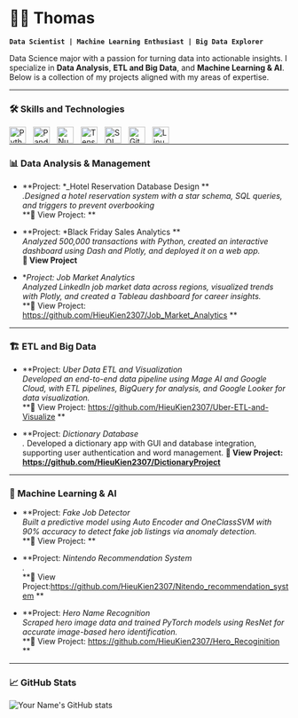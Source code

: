 # 🏄‍♂️ Thomas

**`Data Scientist | Machine Learning Enthusiast | Big Data Explorer`**

Data Science major with a passion for turning data into actionable insights. I specialize in **Data Analysis**, **ETL and Big Data**, and **Machine Learning & AI**. Below is a collection of my projects aligned with my areas of expertise.

---

### 🛠️ Skills and Technologies

<img align="left" alt="Python" width="30px" style="padding-right:10px;" src="https://cdn.jsdelivr.net/gh/devicons/devicon/icons/python/python-plain.svg"/>
<img align="left" alt="Pandas" width="30px" style="padding-right:10px;" src="https://cdn.jsdelivr.net/gh/devicons/devicon/icons/pandas/pandas-original.svg"/>
<img align="left" alt="NumPy" width="30px" style="padding-right:10px;" src="https://cdn.jsdelivr.net/gh/devicons/devicon/icons/numpy/numpy-original.svg"/>
<img align="left" alt="TensorFlow" width="30px" style="padding-right:10px;" src="https://cdn.jsdelivr.net/gh/devicons/devicon/icons/tensorflow/tensorflow-original.svg"/>
<img align="left" alt="SQL" width="30px" style="padding-right:10px;" src="https://cdn.jsdelivr.net/gh/devicons/devicon/icons/mysql/mysql-original.svg"/>
<img align="left" alt="Git" width="30px" style="padding-right:10px;" src="https://cdn.jsdelivr.net/gh/devicons/devicon/icons/git/git-original.svg"/>
<img align="left" alt="Linux" width="30px" style="padding-right:10px;" src="https://cdn.jsdelivr.net/gh/devicons/devicon/icons/linux/linux-original.svg"/>
<br />

---

### 📊 Data Analysis & Management

- **Project: *_Hotel Reservation Database Design **  
  *.Designed a hotel reservation system with a star schema, SQL queries, and triggers to prevent overbooking*  
  **🔗 View Project: **

- **Project: *Black Friday Sales Analytics **  
  *Analyzed 500,000 transactions with Python, created an interactive dashboard using Dash and Plotly, and deployed it on a web app.*  
  **🔗 View Project**
- **Project: *Job Market Analytics**  
  *Analyzed LinkedIn job market data across regions, visualized trends with Plotly, and created a Tableau dashboard for career insights.*  
  **🔗 View Project: https://github.com/HieuKien2307/Job_Market_Analytics **
---

### 🏗️ ETL and Big Data

- **Project: *Uber Data ETL and Visualization*  
  *Developed an end-to-end data pipeline using Mage AI and Google Cloud, with ETL pipelines, BigQuery for analysis, and Google Looker for data visualization.*  
  **🔗 View Project: https://github.com/HieuKien2307/Uber-ETL-and-Visualize **

- **Project: *_Dictionary Database_*  
  *.* Developed a dictionary app with GUI and database integration, supporting user authentication and word management. 
  **🔗 View Project: https://github.com/HieuKien2307/DictionaryProject**

---

### 🤖 Machine Learning & AI

- **Project: *Fake Job Detector*  
  *Built a predictive model using Auto Encoder and OneClassSVM with 90% accuracy to detect fake job listings via anomaly detection.*  
  **🔗 View Project: **

- **Project: *Nintendo Recommendation System*  
  *.*  
  **🔗 View Project:https://github.com/HieuKien2307/Nitendo_recommendation_system **
- **Project: *Hero Name Recognition*  
  *Scraped hero image data and trained PyTorch models using ResNet for accurate image-based hero identification.*  
  **🔗 View Project: https://github.com/HieuKien2307/Hero_Recoginition ** 
---

### 📈 GitHub Stats

![Your Name's GitHub stats](https://github-readme-stats.vercel.app/api?username=HieuKien2307&show_icons=true&theme=gruvbox)
